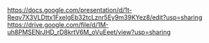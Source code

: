 https://docs.google.com/presentation/d/1t-Reqv7X3VLDttx1FxeIgEb32tcLznr5Ey9m39KYez8/edit?usp=sharing
https://drive.google.com/file/d/1M-uh8PMSENrJHD_rD8krtV6M_oVuEeet/view?usp=sharing
